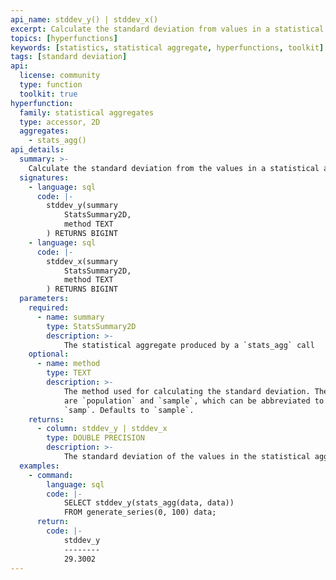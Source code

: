 ```yaml
---
api_name: stddev_y() | stddev_x()
excerpt: Calculate the standard deviation from values in a statistical aggregate
topics: [hyperfunctions]
keywords: [statistics, statistical aggregate, hyperfunctions, toolkit]
tags: [standard deviation]
api:
  license: community
  type: function
  toolkit: true
hyperfunction:
  family: statistical aggregates
  type: accessor, 2D
  aggregates:
    - stats_agg()
api_details:
  summary: >-
    Calculate the standard deviation from the values in a statistical aggregate.
  signatures:
    - language: sql
      code: |-
        stddev_y(summary
            StatsSummary2D,
            method TEXT
        ) RETURNS BIGINT
    - language: sql
      code: |-
        stddev_x(summary
            StatsSummary2D,
            method TEXT
        ) RETURNS BIGINT
  parameters:
    required:
      - name: summary
        type: StatsSummary2D
        description: >-
            The statistical aggregate produced by a `stats_agg` call
    optional:
      - name: method
        type: TEXT
        description: >-
            The method used for calculating the standard deviation. The two options
            are `population` and `sample`, which can be abbreviated to `pop` or
            `samp`. Defaults to `sample`.
    returns:
      - column: stddev_y | stddev_x
        type: DOUBLE PRECISION
        description: >-
            The standard deviation of the values in the statistical aggregate
  examples:
    - command:
        language: sql
        code: |-
            SELECT stddev_y(stats_agg(data, data))
            FROM generate_series(0, 100) data;
      return:
        code: |-
            stddev_y
            --------
            29.3002
---
```


